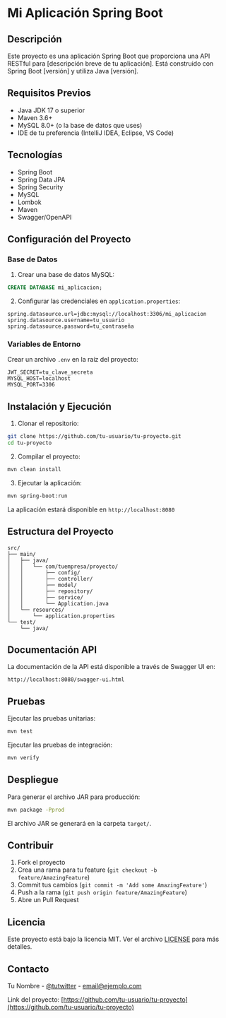 # Mi Aplicación Spring Boot

## Descripción
Este proyecto es una aplicación Spring Boot que proporciona una API RESTful para [descripción breve de tu aplicación]. Está construido con Spring Boot [versión] y utiliza Java [versión].

## Requisitos Previos
- Java JDK 17 o superior
- Maven 3.6+
- MySQL 8.0+ (o la base de datos que uses)
- IDE de tu preferencia (IntelliJ IDEA, Eclipse, VS Code)

## Tecnologías
- Spring Boot
- Spring Data JPA
- Spring Security
- MySQL
- Lombok
- Maven
- Swagger/OpenAPI

## Configuración del Proyecto

### Base de Datos
1. Crear una base de datos MySQL:
```sql
CREATE DATABASE mi_aplicacion;
```

2. Configurar las credenciales en `application.properties`:
```properties
spring.datasource.url=jdbc:mysql://localhost:3306/mi_aplicacion
spring.datasource.username=tu_usuario
spring.datasource.password=tu_contraseña
```

### Variables de Entorno
Crear un archivo `.env` en la raíz del proyecto:
```env
JWT_SECRET=tu_clave_secreta
MYSQL_HOST=localhost
MYSQL_PORT=3306
```

## Instalación y Ejecución

1. Clonar el repositorio:
```bash
git clone https://github.com/tu-usuario/tu-proyecto.git
cd tu-proyecto
```

2. Compilar el proyecto:
```bash
mvn clean install
```

3. Ejecutar la aplicación:
```bash
mvn spring-boot:run
```

La aplicación estará disponible en `http://localhost:8080`

## Estructura del Proyecto
```
src/
├── main/
│   ├── java/
│   │   └── com/tuempresa/proyecto/
│   │       ├── config/
│   │       ├── controller/
│   │       ├── model/
│   │       ├── repository/
│   │       ├── service/
│   │       └── Application.java
│   └── resources/
│       └── application.properties
└── test/
    └── java/
```

## Documentación API
La documentación de la API está disponible a través de Swagger UI en:
```
http://localhost:8080/swagger-ui.html
```

## Pruebas
Ejecutar las pruebas unitarias:
```bash
mvn test
```

Ejecutar las pruebas de integración:
```bash
mvn verify
```

## Despliegue
Para generar el archivo JAR para producción:
```bash
mvn package -Pprod
```

El archivo JAR se generará en la carpeta `target/`.

## Contribuir
1. Fork el proyecto
2. Crea una rama para tu feature (`git checkout -b feature/AmazingFeature`)
3. Commit tus cambios (`git commit -m 'Add some AmazingFeature'`)
4. Push a la rama (`git push origin feature/AmazingFeature`)
5. Abre un Pull Request

## Licencia
Este proyecto está bajo la licencia MIT. Ver el archivo [LICENSE](LICENSE) para más detalles.

## Contacto
Tu Nombre - [@tutwitter](https://twitter.com/tutwitter) - email@ejemplo.com

Link del proyecto: [https://github.com/tu-usuario/tu-proyecto](https://github.com/tu-usuario/tu-proyecto)
